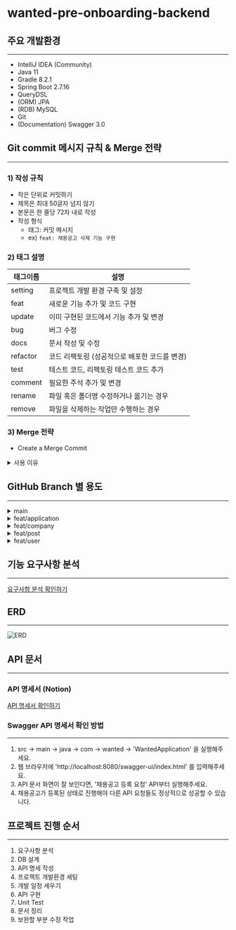 # wanted-pre-onboarding-backend

## 주요 개발환경

---
- IntelliJ IDEA (Community)
- Java 11
- Gradle 8.2.1
- Spring Boot 2.7.16
- QueryDSL
- (ORM) JPA
- (RDB) MySQL
- Git
- (Documentation) Swagger 3.0

## Git commit 메시지 규칙 & Merge 전략

---
### 1) 작성 규칙
* 작은 단위로 커밋하기
* 제목은 최대 50글자 넘지 않기
* 본문은 한 줄당 72자 내로 작성
* 작성 형식
    * 태그: 커밋 메시지
    * ex) `feat: 채용공고 삭제 기능 구현`

### 2) 태그 설명
| 태그이름     | 설명                         |
|----------|----------------------------|
| setting  | 프로젝트 개발 환경 구축 및 설정         |
| feat     | 새로운 기능 추가 및 코드 구현          |
| update   | 이미 구현된 코드에서 기능 추가 및 변경     |
| bug      | 버그 수정                      |
| docs     | 문서 작성 및 수정                 |
| refactor | 코드 리팩토링 (성공적으로 배포한 코드를 변경) |
| test     | 테스트 코드, 리펙토링 테스트 코드 추가     |
| comment  | 필요한 주석 추가 및 변경             |
| rename   | 파일 혹은 폴더명 수정하거나 옮기는 경우     |
| remove   | 파일을 삭제하는 작업만 수행하는 경우       |

### 3) Merge 전략
- Create a Merge Commit
 <details>
	<summary>사용 이유</summary>
  	<div markdown="1">
      어떤 브랜치에서 어떤 커밋이 진행되어 어떻게 머지가 되었구나 라는 자세한 정보를 얻을 수 있도록 하기 위해서이기도 하고, 너무 많은 빈번한 commit이 이뤄질만한 프로젝트가 아니기 때문에 선택하게 됨.
  	</div>
</details>

## GitHub Branch 별 용도

---
<details>
	<summary>main</summary>
  	<div markdown="1">
      각 "feat/도메인" 의 코드 변경 사항을 main으로 merge 함. 어플리케이션 최종 실행 버전.
  	</div>
</details>

<details>
	<summary>feat/application</summary>
  	<div markdown="1">
      지원내역 domain에 해당하는 기능들을 구현하고 해당 브랜치로 commit,push 함. test 코드도 포함.
  	</div>
</details>


<details>
	<summary>feat/company</summary>
  	<div markdown="1">
      회사 domain에 해당하는 기능들을 구현하고 해당 브랜치로 commit,push 함. test 코드도 포함.
  	</div>
</details>

<details>
	<summary>feat/post</summary>
  	<div markdown="1">
      채용공고 domain에 해당하는 기능들을 구현하고 해당 브랜치로 commit,push 함. test 코드도 포함.
  	</div>
</details>

<details>
	<summary>feat/user</summary>
  	<div markdown="1">
      사용자 domain에 해당하는 기능들을 구현하고 해당 브랜치로 commit,push 함. test 코드도 포함.
  	</div>
</details>

## 기능 요구사항 분석

---
[요구사항 분석 확인하기](https://www.notion.so/61f7835acfaf4c0f930dbba1622f2441?v=699c1e37fc024a22a2ab65619d0e9bf2&pvs=4)

## ERD

---
![ERD](https://github.com/Dam0123/wanted-pre-onboarding-backend/assets/91379555/c50677c3-afdb-4d61-bd80-09ebf6acfba9)


## API 문서

---
### API 명세서 (Notion)
[API 명세서 확인하기](https://www.notion.so/API-4e96824b5603493c9df80d18f7266ea1?pvs=4)

### Swagger API 명세서 확인 방법

---
1. src -> main -> java -> com -> wanted -> 'WantedApplication' 을 실행해주세요.
2. 웹 브라우저에 'http://localhost:8080/swagger-ui/index.html' 를 입력해주세요.
3. API 문서 화면이 잘 보인다면, '채용공고 등록 요청' API부터 실행해주세요.
4. 채용공고가 등록된 상태로 진행해야 다른 API 요청들도 정상적으로 성공할 수 있습니다.


## 프로젝트 진행 순서

---
1) 요구사항 분석
2) DB 설계
3) API 명세 작성
4) 프로젝트 개발환경 세팅
5) 개발 일정 세우기
6) API 구현
7) Unit Test
8) 문서 정리
9) 보완할 부분 수정 작업
